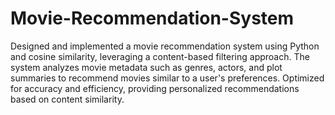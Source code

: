 # Movie-Recommendation-System

Designed and implemented a movie recommendation system using Python and cosine similarity, leveraging a content-based filtering approach. The system analyzes movie metadata such as genres, actors, and plot summaries to recommend movies similar to a user's preferences. Optimized for accuracy and efficiency, providing personalized recommendations based on content similarity.
